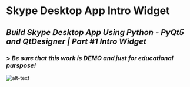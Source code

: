 # Skype Desktop App Intro Widget

## ***Build Skype Desktop App Using Python - PyQt5 and QtDesigner | Part #1 Intro Widget***

### > ***Be sure that this work is DEMO and just for educational purspose!***

![alt-text](https://github.com/Abdallah-Ibra/Skype-Desktop-App-Intro-Widget/blob/main/intro.ui)
